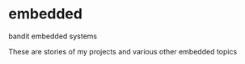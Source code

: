 # embedded
bandit embedded systems

These are stories of my projects and various other embedded topics
